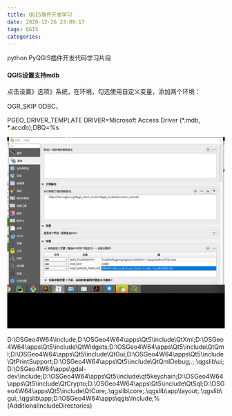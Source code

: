 ```yaml
---
title: QGIS插件开发学习
date: 2020-12-26 23:09:17
tags: QGIS
categories:
---
```


python PyQGIS插件开发代码学习片段

<!--more-->

#### QGIS设置支持mdb

点击设置》选项》系统，在环境，勾选使用自定义变量，添加两个环境：

OGR_SKIP ODBC，

PGEO_DRIVER_TEMPLATE DRIVER=Microsoft Access Driver (*.mdb, *.accdb);DBQ=%s

![image-20201226231641904](qgis-develop-6\image-20201226231641904.png)



D:\OSGeo4W64\include;D:\OSGeo4W64\apps\Qt5\include\QtXml;D:\OSGeo4W64\apps\Qt5\include\QtWidgets;D:\OSGeo4W64\apps\Qt5\include\QtQml;D:\OSGeo4W64\apps\Qt5\include\QtGui;D:\OSGeo4W64\apps\Qt5\include\QtPrintSupport;D:\OSGeo4W64\apps\Qt5\include\QtQmlDebug;.\;.\qgslib\ui;D:\OSGeo4W64\apps\gdal-dev\include;D:\OSGeo4W64\apps\Qt5\include\qt5keychain;D:\OSGeo4W64\apps\Qt5\include\QtCrypto;D:\OSGeo4W64\apps\Qt5\include\QtSql;D:\OSGeo4W64\apps\Qt5\include\QtCore;.\qgslib\core;.\qgslib\app\layout;.\qgslib\gui;.\qgslib\app;D:\OSGeo4W64\apps\qgis\include;%(AdditionalIncludeDirectories)

